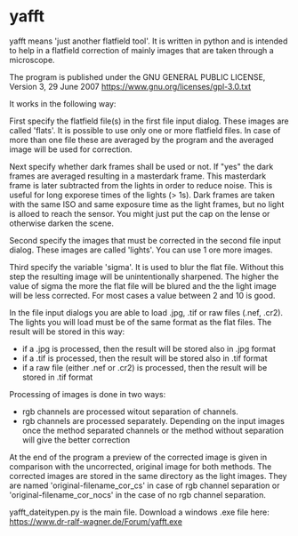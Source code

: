 # yafft
yafft means 'just another flatfield tool'. It is written in python and is intended to help in a flatfield correction of mainly images that are taken through a microscope. 

The program is published under the
GNU GENERAL PUBLIC LICENSE, Version 3, 29 June 2007
https://www.gnu.org/licenses/gpl-3.0.txt

It works in the following way:

First specify the flatfield file(s) in the first file input dialog. These images are called 'flats'. It is possible to use only one or more flatfield files.
In case of more than one file these are averaged by the program and the averaged image will be used for correction.

Next specify whether dark frames shall be used or not. If "yes" the dark frames are averaged resulting in a masterdark frame. This masterdark frame is later 
subtracted from the lights in order to reduce noise. This is useful for long exporese times of the lights (> 1s). Dark frames are taken with the same ISO and same exposure time as the light frames, but
no light is alloed to reach the sensor. You might just put the cap on the lense or otherwise darken the scene.


Second specify the images that must be corrected in the second file input dialog. These images are called 'lights'. You can use 1 ore more images.

Third specify the variable 'sigma'. It is used to blur the flat file. Without this step the resulting image will be unintentionally sharpened.
The higher the value of sigma the more the flat file will be blured and the the light image will be less corrected. For most cases a value between 2 and 10 is good.

In the file input dialogs you are able to load .jpg, .tif or raw files (.nef, .cr2). The lights you will load must be of the same format as the flat files. The result will be stored in this way:
- if a .jpg is processed, then the result will be stored also in .jpg format
- if a .tif is processed, then the result will be stored also in .tif format
- if a raw file (either .nef or .cr2) is processed, then the result will be stored in .tif format

Processing of images is done in two ways:
- rgb channels are processed witout separation of channels.
- rgb channels are processed separately.
Depending on the input images once the method separated channels or the method without separation will give the better correction

At the end of the program a preview of the corrected image is given in comparison with the uncorrected, original image for both methods.
The corrected images are stored in the same directory as the light images. They are named 'original-filename_cor_cs' in case of rgb channel separation or
'original-filename_cor_nocs' in the case of no rgb channel separation.

yafft_dateitypen.py is the main file.
Download a windows .exe file here: https://www.dr-ralf-wagner.de/Forum/yafft.exe

